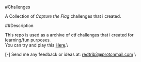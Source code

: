 #Challenges

A Collection of <i> Capture the Flag </i> challenges that i created.


##Description

This repo is used as a archive of ctf challenges that i created for learning/fun purposes. \
You can try and play this [Here](https://redtrib3.github.io/challenges).\


[-] Send me any feedback or ideas at: <a href="mailto:redtrib3@protonmail.com">redtrib3@protonmail.com</a> \


